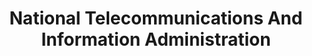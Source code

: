 ---
# This topic lives at
# https://digital.gov/topics/national-telecommunications-and-information-administration

slug: "national-telecommunications-and-information-administration"

# Topic Title
title: "National Telecommunications And Information Administration"

# description — keep it short and clear
summary: ""


# Weight
weight: 1

# For more information on managing topics,
# see https://github.com/GSA/digitalgov.gov/wiki
---